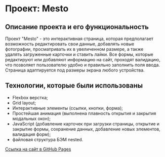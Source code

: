 # Проект: Mesto

## Описание проекта и его функциональность

Проект "Mesto" - это интерактивная страница, которая предполагает возможность редактировать свои данные, добавлять новые фотографии, просматривать их в увеличенном размере, а также удалять загруженные карточки и ставить лайки.
Все формы, которые редактируют или добавляют информацию на сайт, проходят валидацию, что позволяет пользователю удобно и правильно заполнить поля ввода.
Страница адаптируется под размеры экрана любого устройства.

## Технологии, которые были использованы
* Flexbox верстка;
* Grid layout;
* Интерактивные элементы (ссылки, кнопки, форма);
* Простейшая анимация (выполнена плавность открытия и закрытия модальных окон);
* JavaScript (добавление карточек при загрузки страницы, открытие и закрытие формы, сохранение данных, добавление новых элементов, валидация форм);
* файловая структура БЭМ nested.


[Ссылка на сайт в GitHub Pages](https://tat-rs.github.io/mesto/)


